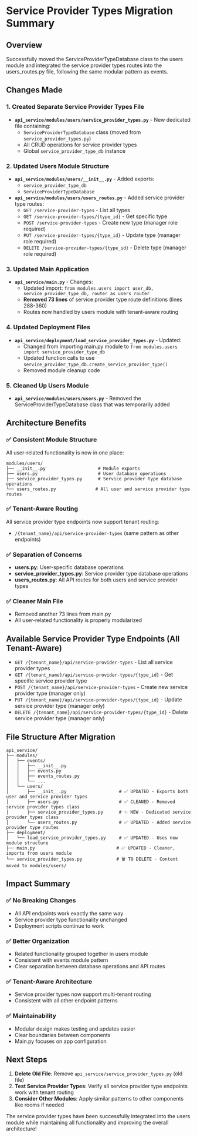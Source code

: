 # Service Provider Types Migration Summary

## Overview
Successfully moved the ServiceProviderTypeDatabase class to the users module and integrated the service provider types routes into the users_routes.py file, following the same modular pattern as events.

## Changes Made

### 1. **Created Separate Service Provider Types File**
- **`api_service/modules/users/service_provider_types.py`** - New dedicated file containing:
  - `ServiceProviderTypeDatabase` class (moved from `service_provider_types.py`)
  - All CRUD operations for service provider types
  - Global `service_provider_type_db` instance

### 2. **Updated Users Module Structure**
- **`api_service/modules/users/__init__.py`** - Added exports:
  - `service_provider_type_db`
  - `ServiceProviderTypeDatabase`
- **`api_service/modules/users/users_routes.py`** - Added service provider type routes:
  - `GET /service-provider-types` - List all types
  - `GET /service-provider-types/{type_id}` - Get specific type
  - `POST /service-provider-types` - Create new type (manager role required)
  - `PUT /service-provider-types/{type_id}` - Update type (manager role required)
  - `DELETE /service-provider-types/{type_id}` - Delete type (manager role required)

### 3. **Updated Main Application**
- **`api_service/main.py`** - Changes:
  - Updated import: `from modules.users import user_db, service_provider_type_db, router as users_router`
  - **Removed 73 lines** of service provider type route definitions (lines 288-360)
  - Routes now handled by users module with tenant-aware routing

### 4. **Updated Deployment Files**
- **`api_service/deployment/load_service_provider_types.py`** - Updated:
  - Changed from importing main.py module to `from modules.users import service_provider_type_db`
  - Updated function calls to use `service_provider_type_db.create_service_provider_type()`
  - Removed module cleanup code

### 5. **Cleaned Up Users Module**
- **`api_service/modules/users/users.py`** - Removed the ServiceProviderTypeDatabase class that was temporarily added

## Architecture Benefits

### ✅ **Consistent Module Structure**
All user-related functionality is now in one place:
```
modules/users/
├── __init__.py                    # Module exports
├── users.py                       # User database operations
├── service_provider_types.py      # Service provider type database operations
└── users_routes.py               # All user and service provider type routes
```

### ✅ **Tenant-Aware Routing**
All service provider type endpoints now support tenant routing:
- `/{tenant_name}/api/service-provider-types` (same pattern as other endpoints)

### ✅ **Separation of Concerns**
- **users.py**: User-specific database operations
- **service_provider_types.py**: Service provider type database operations
- **users_routes.py**: All API routes for both users and service provider types

### ✅ **Cleaner Main File**
- Removed another 73 lines from main.py
- All user-related functionality is properly modularized

## Available Service Provider Type Endpoints (All Tenant-Aware)

- `GET /{tenant_name}/api/service-provider-types` - List all service provider types
- `GET /{tenant_name}/api/service-provider-types/{type_id}` - Get specific service provider type  
- `POST /{tenant_name}/api/service-provider-types` - Create new service provider type (manager only)
- `PUT /{tenant_name}/api/service-provider-types/{type_id}` - Update service provider type (manager only)
- `DELETE /{tenant_name}/api/service-provider-types/{type_id}` - Delete service provider type (manager only)

## File Structure After Migration

```
api_service/
├── modules/
│   ├── events/
│   │   ├── __init__.py
│   │   ├── events.py
│   │   ├── events_routes.py
│   │   └── ...
│   └── users/
│       ├── __init__.py                    # ✅ UPDATED - Exports both user and service provider types
│       ├── users.py                       # ✅ CLEANED - Removed service provider types class
│       ├── service_provider_types.py      # ✨ NEW - Dedicated service provider types class
│       └── users_routes.py                # ✅ UPDATED - Added service provider type routes
├── deployment/
│   └── load_service_provider_types.py     # ✅ UPDATED - Uses new module structure
├── main.py                               # ✅ UPDATED - Cleaner, imports from users module
└── service_provider_types.py             # 🗑️ TO DELETE - Content moved to modules/users/
```

## Impact Summary

### ✅ **No Breaking Changes**
- All API endpoints work exactly the same way
- Service provider type functionality unchanged
- Deployment scripts continue to work

### ✅ **Better Organization**
- Related functionality grouped together in users module
- Consistent with events module pattern
- Clear separation between database operations and API routes

### ✅ **Tenant-Aware Architecture**
- Service provider types now support multi-tenant routing
- Consistent with all other endpoint patterns

### ✅ **Maintainability**
- Modular design makes testing and updates easier
- Clear boundaries between components
- Main.py focuses on app configuration

## Next Steps

1. **Delete Old File**: Remove `api_service/service_provider_types.py` (old file)
2. **Test Service Provider Types**: Verify all service provider type endpoints work with tenant routing
3. **Consider Other Modules**: Apply similar patterns to other components like rooms if needed

The service provider types have been successfully integrated into the users module while maintaining all functionality and improving the overall architecture!